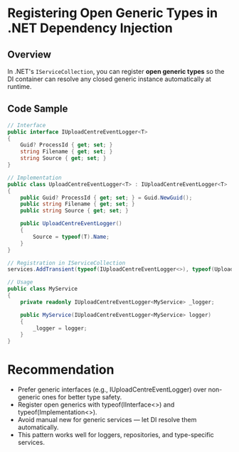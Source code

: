 # Registering Open Generic Types in .NET Dependency Injection

## Overview
In .NET's `IServiceCollection`, you can register **open generic types** so the DI container can resolve any closed generic instance automatically at runtime.

## Code Sample

```csharp
// Interface
public interface IUploadCentreEventLogger<T>
{
    Guid? ProcessId { get; set; }
    string Filename { get; set; }
    string Source { get; set; }
}

// Implementation
public class UploadCentreEventLogger<T> : IUploadCentreEventLogger<T>
{
    public Guid? ProcessId { get; set; } = Guid.NewGuid();
    public string Filename { get; set; }
    public string Source { get; set; }

    public UploadCentreEventLogger()
    {
        Source = typeof(T).Name;
    }
}

// Registration in IServiceCollection
services.AddTransient(typeof(IUploadCentreEventLogger<>), typeof(UploadCentreEventLogger<>));

// Usage
public class MyService
{
    private readonly IUploadCentreEventLogger<MyService> _logger;

    public MyService(IUploadCentreEventLogger<MyService> logger)
    {
        _logger = logger;
    }
}
```

# Recommendation
- Prefer generic interfaces (e.g., IUploadCentreEventLogger<T>) over non-generic ones for better type safety.
- Register open generics with typeof(IInterface<>) and typeof(Implementation<>).
- Avoid manual new for generic services — let DI resolve them automatically.
- This pattern works well for loggers, repositories, and type-specific services.
